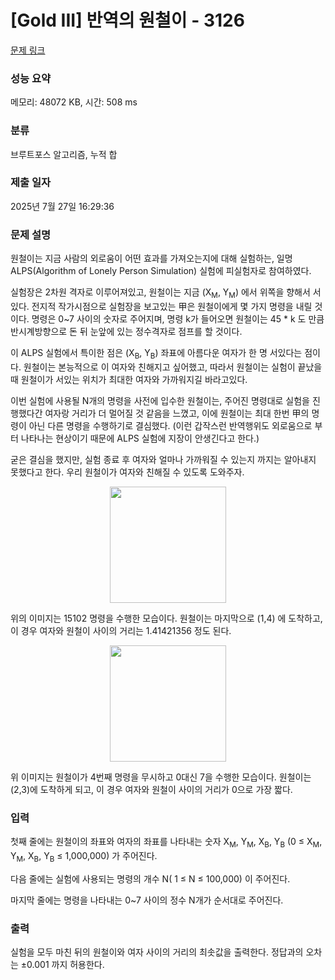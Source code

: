 # [Gold III] 반역의 원철이 - 3126 

[문제 링크](https://www.acmicpc.net/problem/3126) 

### 성능 요약

메모리: 48072 KB, 시간: 508 ms

### 분류

브루트포스 알고리즘, 누적 합

### 제출 일자

2025년 7월 27일 16:29:36

### 문제 설명

<p>원철이는 지금 사람의 외로움이 어떤 효과를 가져오는지에 대해 실험하는, 일명 ALPS(Algorithm of  Lonely Person Simulation) 실험에 피실험자로 참여하였다.</p>

<p>실험장은 2차원 격자로 이루어져있고, 원철이는 지금 (X<sub>M</sub>, Y<sub>M</sub>) 에서 위쪽을 향해서 서있다. 전지적 작가시점으로 실험장을 보고있는 甲은 원철이에게 몇 가지 명령을 내릴 것이다. 명령은 0~7 사이의 숫자로 주어지며, 명령 k가 들어오면 원철이는 45 * k 도 만큼 반시계방향으로 돈 뒤 눈앞에 있는 정수격자로 점프를 할 것이다.</p>

<p>이 ALPS 실험에서 특이한 점은 (X<sub>B</sub>, Y<sub>B</sub>) 좌표에 아름다운 여자가 한 명 서있다는 점이다. 원철이는 본능적으로 이 여자와 친해지고 싶어했고, 따라서 원철이는 실험이 끝났을 때 원철이가 서있는 위치가 최대한 여자와 가까워지길 바라고있다.</p>

<p>이번 실험에 사용될 N개의 명령을 사전에 입수한 원철이는, 주어진 명령대로 실험을 진행했다간 여자랑 거리가 더 멀어질 것 같음을 느꼈고, 이에 원철이는 최대 한번 甲의 명령이 아닌 다른 명령을 수행하기로 결심했다. (이런 갑작스런 반역행위도 외로움으로 부터 나타나는 현상이기 때문에 ALPS 실험에 지장이 안생긴다고 한다.)</p>

<p>굳은 결심을 했지만, 실험 종료 후 여자와 얼마나 가까워질 수 있는지 까지는 알아내지 못했다고 한다. 우리 원철이가 여자와 친해질 수 있도록 도와주자.</p>

<p style="text-align: center;"><img alt="" src="https://upload.acmicpc.net/8fa7c9f1-d954-4dc5-932a-ab4c0f589c23/-/preview/" style="width: 186px; height: 186px;"></p>

<p>위의 이미지는 15102 명령을 수행한 모습이다. 원철이는 마지막으로 (1,4) 에 도착하고, 이 경우 여자와 원철이 사이의 거리는 1.41421356 정도 된다.</p>

<p style="text-align: center;"><img alt="" src="https://upload.acmicpc.net/2198f8b6-ec52-43ae-a2ff-016478fc8ff5/-/preview/" style="width: 186px; height: 186px;"></p>

<p>위 이미지는 원철이가 4번째 명령을 무시하고 0대신 7을 수행한 모습이다. 원철이는 (2,3)에 도착하게 되고, 이 경우 여자와 원철이 사이의 거리가 0으로 가장 짧다.</p>

### 입력 

 <p>첫째 줄에는 원철이의 좌표와 여자의 좌표를 나타내는 숫자 X<sub>M</sub>, Y<sub>M</sub>, X<sub>B</sub>, Y<sub>B</sub> (0 ≤ X<sub>M</sub>, Y<sub>M</sub>, X<sub>B</sub>, Y<sub>B</sub> ≤ 1,000,000) 가 주어진다.</p>

<p>다음 줄에는 실험에 사용되는 명령의 개수 N( 1 ≤ N ≤ 100,000) 이 주어진다.</p>

<p>마지막 줄에는 명령을 나타내는 0~7 사이의 정수 N개가 순서대로 주어진다.</p>

### 출력 

 <p>실험을 모두 마친 뒤의 원철이와 여자 사이의 거리의 최솟값을 출력한다. 정답과의 오차는 ±0.001 까지 허용한다.</p>

